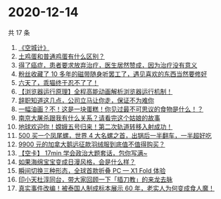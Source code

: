 # 2020-12-14

共 17 条

<!-- BEGIN ZHIHUVIDEO -->
<!-- 最后更新时间 Mon Dec 14 2020 06:12:57 GMT+0800 (CST) -->
1. [《空城计》](https://www.zhihu.com/zvideo/1321507234367488000)
1. [土鸡蛋和普通鸡蛋有什么区别？](https://www.zhihu.com/zvideo/1321509381851308032)
1. [得了癌症，患者要求放弃治疗，医生居然赞成，因为治疗没有意义](https://www.zhihu.com/zvideo/1321407473429790720)
1. [粉丝收藏了 10 多年的磁带随身听罢工了，遇见喜欢的东西当然要修好](https://www.zhihu.com/zvideo/1321460294653689856)
1. [六天了，乖猫终于忍不了了！](https://www.zhihu.com/zvideo/1321112124702752768)
1. [【浏览器运行原理】全程高能动画解析浏览器运行机制！](https://www.zhihu.com/zvideo/1318938663649800192)
1. [辞职知道这几点，公司立马让你走，保证不为难你](https://www.zhihu.com/zvideo/1320505086528385024)
1. [一幅油画？不！这是一块蛋糕！你见过最不可思议的食物是什么！？](https://www.zhihu.com/zvideo/1319641436652859392)
1. [南京大屠杀跟我有什么关系？请看完这个姑娘的故事](https://www.zhihu.com/zvideo/1321472652281237504)
1. [地球欢迎你！嫦娥五号归来！第二次轨道转移入射成功！](https://www.zhihu.com/zvideo/1321459688425701376)
1. [500 买一个凤尾螺，世界 4 大名螺之首，出锅后一半翻车，一半超好吃](https://www.zhihu.com/zvideo/1321301470902255616)
1. [9900 元的加拿大鹅远征款羽绒服到底值不值得购买？](https://www.zhihu.com/zvideo/1320800600888659968)
1. [【空卡】 17min 学会政治大题套话，包你写满~](https://www.zhihu.com/zvideo/1321212573346951168)
1. [如果海绵宝宝变成日漫风格，会是什么样？](https://www.zhihu.com/zvideo/1320709748011069440)
1. [瞬间切换三种形态，全球首款折叠 PC — X1 Fold 体验](https://www.zhihu.com/zvideo/1320828264152203264)
1. [印小天杜淳同台，带大家回顾一下「插刀教」的来龙去脉](https://www.zhihu.com/zvideo/1319361784261058560)
1. [真实事件改编！被泰国人制成标本展示 60 年，老实人为何变成食人魔！](https://www.zhihu.com/zvideo/1321154858959695872)
<!-- END ZHIHUVIDEO -->
